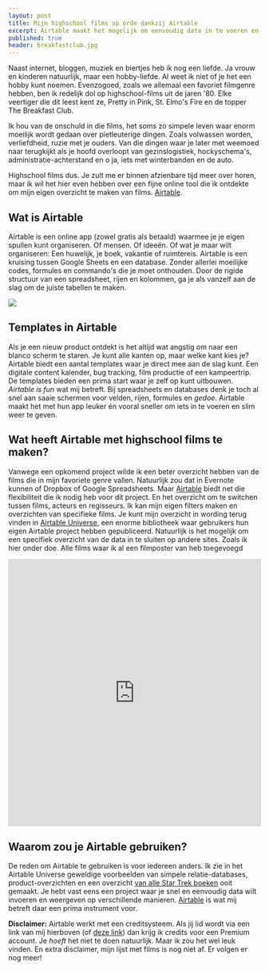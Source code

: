 ```yaml
---
layout: post
title: Mijn highschool films op orde dankzij Airtable
excerpt: Airtable maakt het mogelijk om eenvoudig data in te voeren en 
published: true
header: breakfastclub.jpg
---
```

Naast internet, bloggen, muziek en biertjes heb ik nog een liefde. Ja vrouw en kinderen natuurlijk, maar een hobby-liefde. Al weet ik niet of je het een hobby kunt noemen. Evenzogoed, zoals we allemaal een favoriet filmgenre hebben, ben ik redelijk dol op highschool-films uit de jaren '80. Elke veertiger die dit leest kent ze, Pretty in Pink, St. Elmo's Fire en de topper The Breakfast Club. 

Ik hou van de onschuld in die films, het soms zo simpele leven waar enorm moeilijk wordt gedaan over pietleuterige dingen. Zoals volwassen worden, verliefdheid, ruzie met je ouders. Van die dingen waar je later met weemoed naar terugkijkt als je hoofd overloopt van gezinslogistiek, hockyschema's, administratie-achterstand en o ja, iets met winterbanden en de auto. 

Highschool films dus. Je zult me er binnen afzienbare tijd meer over horen, maar ik wil het hier even hebben over een fijne online tool die ik ontdekte om mijn eigen overzicht te maken van films. [Airtable][1].

## Wat is Airtable
Airtable is een online app (zowel gratis als betaald) waarmee je je eigen spullen kunt organiseren. Of mensen. Of ideeën. Of wat je maar wilt organiseren: Een huwelijk, je boek, vakantie of ruimtereis. Airtable is een kruising tussen Google Sheets en een database. Zonder allerlei moeilijke codes, formules en commando's die je moet onthouden. Door de rigide structuur van een spreadsheet, rijen en kolommen, ga je als vanzelf aan de slag om de juiste tabellen te maken. 

![][image-1]

## Templates in Airtable
Als je een nieuw product ontdekt is het altijd wat angstig om naar een blanco scherm te staren. Je kunt alle kanten op, maar welke kant kies je? Airtable biedt een aantal templates waar je direct mee aan de slag kunt. Een digitale content kalender, bug tracking, film productie of een kampeertrip. De templates bieden een prima start waar je zelf op kunt uitbouwen.  
*Airtable is fun* wat mij betreft. Bij spreadsheets en databases denk je toch al snel aan saaie schermen voor velden, rijen, formules en _gedoe_. Airtable maakt het met hun app leuker én vooral sneller om iets in te voeren en slim weer te geven. 

## Wat heeft Airtable met highschool films te maken?
Vanwege een opkomend project wilde ik een beter overzicht hebben van de films die in mijn favoriete genre vallen. Natuurlijk zou dat in Evernote kunnen of Dropbox of Google Spreadsheets. Maar [Airtable][2] biedt net die flexibiliteit die ik nodig heb voor dít project. En het overzicht om te switchen tussen films, acteurs en regisseurs. Ik kan mijn eigen filters maken en overzichten van specifieke films. Je kunt mijn overzicht in wording terug vinden in [Airtable Universe][3], een enorme bibliotheek waar gebruikers hun eigen Airtable project hebben gepubliceerd. Natuurlijk is het mogelijk om een specifiek overzicht van de data in te sluiten op andere sites. Zoals ik hier onder doe. Alle films waar ik al een filmposter van heb toegevoegd

<iframe class="airtable-embed" src="https://airtable.com/embed/shr8JXjYvc0vkdOQX?backgroundColor=cyan&viewControls=on" frameborder="0" onmousewheel="" width="100%" height="533" style="background: transparent; border: 1px solid #ccc;"></iframe>

## Waarom zou je Airtable gebruiken?
De reden om Airtable te gebruiken is voor iedereen anders. Ik zie in het Airtable Universe geweldige voorbeelden van simpele relatie-databases, product-overzichten en een overzicht [van alle Star Trek boeken][4] ooit gemaakt. Je hebt vast eens een project waar je snel en eenvoudig data wilt invoeren en weergeven op verschillende manieren. [Airtable][5] is wat mij betreft daar een prima instrument voor. 

**Disclaimer:** Airtable werkt met een creditsysteem. Als jij lid wordt via een link van mij hierboven (of [deze link][6]) dan krijg ik credits voor een Premium account. Je _hoeft_ het niet te doen natuurlijk. Maar ik zou het wel leuk vinden. En extra disclaimer, mijn lijst met films is nog niet af. Er volgen er nog meer!

[1]:	https://airtable.com/invite/r/U3HyHwu1
[2]:	https://airtable.com/invite/r/U3HyHwu1
[3]:	https://airtable.com/universe
[4]:	https://airtable.com/universe/expsZ6vRPGwedtNfq/every-star-trek-book-ever
[5]:	https://airtable.com/invite/r/U3HyHwu1
[6]:	https://airtable.com/invite/r/U3HyHwu1

[image-1]:	/images/airtable.png